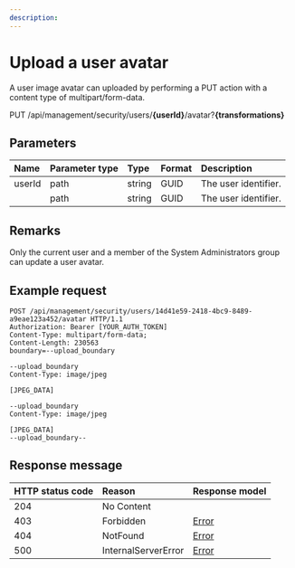 ```yaml
---
description: 
---
```


# Upload a user avatar

A user image avatar can uploaded by performing a PUT action with a content type of multipart/form-data.

<span class="label label--put">PUT</span> /api/management/security/users/**{userId}**/avatar?**{transformations}**

## Parameters

| Name   | Parameter type | Type   | Format | Description          |
|:-------|:---------------|:-------|:-------|:---------------------|
| userId | path           | string | GUID   | The user identifier. |
|  | path           | string | GUID   | The user identifier. |

## Remarks

Only the current user and a member of the System Administrators group can update a user avatar.

## Example request

```http
POST /api/management/security/users/14d41e59-2418-4bc9-8489-a9eae123a452/avatar HTTP/1.1
Authorization: Bearer [YOUR_AUTH_TOKEN]
Content-Type: multipart/form-data;
Content-Length: 230563
boundary=--upload_boundary

--upload_boundary
Content-Type: image/jpeg

[JPEG_DATA]

--upload_boundary
Content-Type: image/jpeg

[JPEG_DATA]
--upload_boundary--
```

## Response message

| HTTP status code | Reason              | Response model                   |
|:-----------------|:--------------------|:---------------------------------|
| 204              | No Content          |                                  |
| 403              | Forbidden           | [Error](/key-concepts/errors.md) |
| 404              | NotFound            | [Error](/key-concepts/errors.md) |
| 500              | InternalServerError | [Error](/key-concepts/errors.md) |